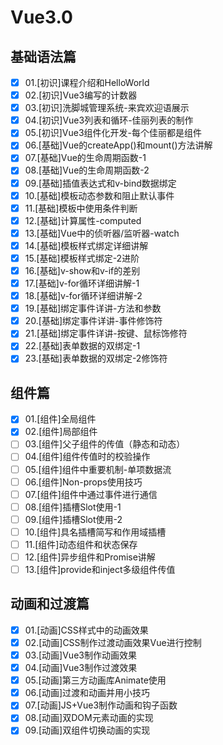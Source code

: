 # Vue3.0

## 基础语法篇

- [x] 01.[初识]课程介绍和HelloWorld
- [x] 02.[初识]Vue3编写的计数器
- [x] 03.[初识]洗脚城管理系统-来宾欢迎语展示
- [x] 04.[初识]Vue3列表和循环-佳丽列表的制作
- [x] 05.[初识]Vue3组件化开发-每个佳丽都是组件
- [x] 06.[基础]Vue的createApp()和mount()方法讲解
- [x] 07.[基础]Vue的生命周期函数-1
- [x] 08.[基础]Vue的生命周期函数-2
- [x] 09.[基础]插值表达式和v-bind数据绑定
- [x] 10.[基础]模板动态参数和阻止默认事件
- [x] 11.[基础]模板中使用条件判断
- [x] 12.[基础]计算属性-computed
- [x] 13.[基础]Vue中的侦听器/监听器-watch
- [x] 14.[基础]模板样式绑定详细讲解
- [x] 15.[基础]模板样式绑定-2进阶
- [x] 16.[基础]v-show和v-if的差别
- [x] 17.[基础]v-for循环详细讲解-1
- [x] 18.[基础]v-for循环详细讲解-2
- [x] 19.[基础]绑定事件详讲-方法和参数
- [x] 20.[基础]绑定事件详讲-事件修饰符
- [x] 21.[基础]绑定事件详讲-按键、鼠标饰修符
- [x] 22.[基础]表单数据的双绑定-1
- [x] 23.[基础]表单数据的双绑定-2修饰符

## 组件篇

- [x] 01.[组件]全局组件
- [x] 02.[组件]局部组件
- [ ] 03.[组件]父子组件的传值（静态和动态）
- [ ] 04.[组件]组件传值时的校验操作
- [ ] 05.[组件]组件中重要机制-单项数据流
- [ ] 06.[组件]Non-props使用技巧
- [ ] 07.[组件]组件中通过事件进行通信
- [ ] 08.[组件]插槽Slot使用-1
- [ ] 09.[组件]插槽Slot使用-2
- [ ] 10.[组件]具名插槽简写和作用域插槽
- [ ] 11.[组件]动态组件和状态保存
- [ ] 12.[组件]异步组件和Promise讲解
- [ ] 13.[组件]provide和inject多级组件传值

## 动画和过渡篇

- [x] 01.[动画]CSS样式中的动画效果
- [x] 02.[动画]CSS制作过渡动画效果Vue进行控制
- [x] 03.[动画]Vue3制作动画效果
- [x] 04.[动画]Vue3制作过渡效果
- [x] 05.[动画]第三方动画库Animate使用
- [x] 06.[动画]过渡和动画并用小技巧
- [x] 07.[动画]JS+Vue3制作动画和钩子函数
- [x] 08.[动画]双DOM元素动画的实现
- [x] 09.[动画]双组件切换动画的实现
